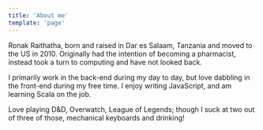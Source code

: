 ```yaml
---
title: 'About me'
template: 'page'
---
```


Ronak Raithatha, born and raised in Dar es Salaam, Tanzania and moved to the US in 2010. Originally had the intention of becoming a pharmacist, instead took a turn to computing and have not looked back.

I primarily work in the back-end during my day to day, but love dabbling in the front-end during my free time. I enjoy writing JavaScript, and am learning Scala on the job.

Love playing D&D, Overwatch, League of Legends; though I suck at two out of three of those, mechanical keyboards and drinking!
